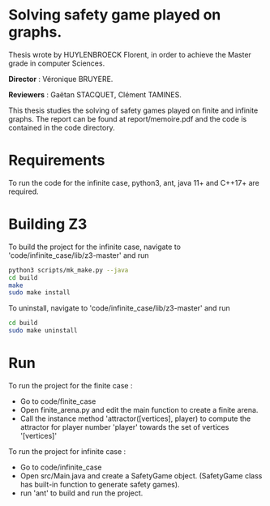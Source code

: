 # Solving safety game played on graphs.

Thesis wrote by HUYLENBROECK Florent, in order to achieve the Master grade in computer Sciences.

**Director** : Véronique BRUYERE. 

**Reviewers** : Gaëtan STACQUET, Clément TAMINES. 

This thesis studies the solving of safety games played on finite and infinite graphs. 
The report can be found at report/memoire.pdf and the code is contained in the code directory.

# Requirements
To run the code for the infinite case, python3, ant, java 11+ and C++17+ are required. 

# Building Z3
To build the project for the infinite case, navigate to 'code/infinite_case/lib/z3-master' and run
```sh
python3 scripts/mk_make.py --java
cd build
make
sudo make install
```
To uninstall, navigate to 'code/infinite_case/lib/z3-master' and run
```sh
cd build
sudo make uninstall
```

# Run
To run the project for the finite case :
- Go to code/finite_case
- Open finite_arena.py and edit the main function to create a finite arena.
- Call the instance method 'attractor([vertices], player) to compute the attractor for player number 'player' towards the set of vertices '[vertices]'

To run the project for infinite case :
- Go to  code/infinite_case
- Open src/Main.java and create a SafetyGame object. (SafetyGame class has built-in function to generate safety games).
- run 'ant' to build and run the project.
